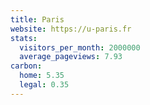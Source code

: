 ```yaml
---
title: Paris
website: https://u-paris.fr
stats:
  visitors_per_month: 2000000
  average_pageviews: 7.93
carbon:
  home: 5.35
  legal: 0.35
---
```

